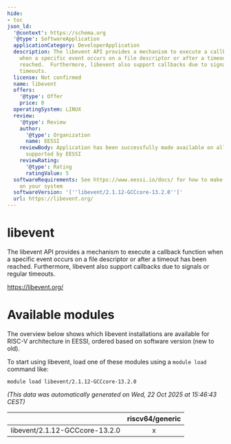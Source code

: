 ```yaml
---
hide:
- toc
json_ld:
  '@context': https://schema.org
  '@type': SoftwareApplication
  applicationCategory: DeveloperApplication
  description: The libevent API provides a mechanism to execute a callback function
    when a specific event occurs on a file descriptor or after a timeout has been
    reached.  Furthermore, libevent also support callbacks due to signals or regular
    timeouts.
  license: Not confirmed
  name: libevent
  offers:
    '@type': Offer
    price: 0
  operatingSystem: LINUX
  review:
    '@type': Review
    author:
      '@type': Organization
      name: EESSI
    reviewBody: Application has been successfully made available on all architectures
      supported by EESSI
    reviewRating:
      '@type': Rating
      ratingValue: 5
  softwareRequirements: See https://www.eessi.io/docs/ for how to make EESSI available
    on your system
  softwareVersion: '[''libevent/2.1.12-GCCcore-13.2.0'']'
  url: https://libevent.org/
---
```


libevent
========


The libevent API provides a mechanism to execute a callback function when a specific event occurs on a file descriptor or after a timeout has been reached.  Furthermore, libevent also support callbacks due to signals or regular timeouts.

https://libevent.org/
# Available modules


The overview below shows which libevent installations are available for RISC-V architecture in EESSI, ordered based on software version (new to old).

To start using libevent, load one of these modules using a `module load` command like:

```shell
module load libevent/2.1.12-GCCcore-13.2.0
```

*(This data was automatically generated on Wed, 22 Oct 2025 at 15:46:43 CEST)*

| |riscv64/generic|
| :---: | :---: |
|libevent/2.1.12-GCCcore-13.2.0|x|
